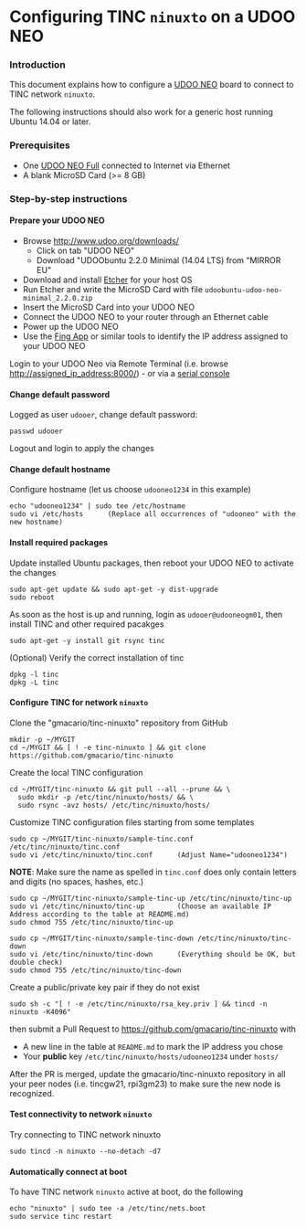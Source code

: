 # Configuring TINC `ninuxto` on a UDOO NEO

### Introduction

This document explains how to configure a [UDOO NEO](http://www.udoo.org/udoo-neo/) board to connect to TINC network `ninuxto`.

The following instructions should also work for a generic host running Ubuntu 14.04 or later.

### Prerequisites

* One [UDOO NEO Full](http://www.udoo.org/udoo-neo/) connected to Internet via Ethernet
* A blank MicroSD Card  (>= 8 GB)

### Step-by-step instructions

#### Prepare your UDOO NEO

* Browse <http://www.udoo.org/downloads/>
  - Click on tab "UDOO NEO"
  - Download "UDOObuntu 2.2.0 Minimal (14.04 LTS) from "MIRROR EU"
* Download and install [Etcher](https://etcher.io/) for your host OS
* Run Etcher and write the MicroSD Card with file `udoobuntu-udoo-neo-minimal_2.2.0.zip`
* Insert the MicroSD Card into your UDOO NEO
* Connect the UDOO NEO to your router through an Ethernet cable
* Power up the UDOO NEO
* Use the [Fing App](https://www.fing.io/) or similar tools to identify the IP address assigned to your UDOO NEO

Login to your UDOO Neo via Remote Terminal (i.e. browse <http://assigned_ip_address:8000/>) - or via a [serial console](http://gmacario.github.io/howto/udoo/neo/embedded/software/development/2015/11/08/connecting-to-udoo-neo-serial-console.html)

#### Change default password

Logged as user `udooer`, change default password:

```
passwd udooer
```

Logout and login to apply the changes

#### Change default hostname 

Configure hostname (let us choose `udooneo1234` in this example)

```
echo "udooneo1234" | sudo tee /etc/hostname
sudo vi /etc/hosts      (Replace all occurrences of "udooneo" with the new hostname)
```

#### Install required packages

Update installed Ubuntu packages, then reboot your UDOO NEO to activate the changes

```
sudo apt-get update && sudo apt-get -y dist-upgrade
sudo reboot
```

As soon as the host is up and running, login as `udooer@udooneogm01`, then install TINC and other required pacakges

```
sudo apt-get -y install git rsync tinc
```

(Optional) Verify the correct installation of tinc

```
dpkg -l tinc
dpkg -L tinc
```

#### Configure TINC for network `ninuxto`

Clone the "gmacario/tinc-ninuxto" repository from GitHub

```
mkdir -p ~/MYGIT
cd ~/MYGIT && [ ! -e tinc-ninuxto ] && git clone https://github.com/gmacario/tinc-ninuxto
```

Create the local TINC configuration

```
cd ~/MYGIT/tinc-ninuxto && git pull --all --prune && \
  sudo mkdir -p /etc/tinc/ninuxto/hosts/ && \
  sudo rsync -avz hosts/ /etc/tinc/ninuxto/hosts/
```

Customize TINC configuration files starting from some templates

```
sudo cp ~/MYGIT/tinc-ninuxto/sample-tinc.conf /etc/tinc/ninuxto/tinc.conf
sudo vi /etc/tinc/ninuxto/tinc.conf      (Adjust Name="udooneo1234")
```

**NOTE**: Make sure the name as spelled in `tinc.conf` does only contain letters and digits (no spaces, hashes, etc.)

```
sudo cp ~/MYGIT/tinc-ninuxto/sample-tinc-up /etc/tinc/ninuxto/tinc-up
sudo vi /etc/tinc/ninuxto/tinc-up        (Choose an available IP Address according to the table at README.md)
sudo chmod 755 /etc/tinc/ninuxto/tinc-up
```

```
sudo cp ~/MYGIT/tinc-ninuxto/sample-tinc-down /etc/tinc/ninuxto/tinc-down
sudo vi /etc/tinc/ninuxto/tinc-down      (Everything should be OK, but double check)
sudo chmod 755 /etc/tinc/ninuxto/tinc-down
```

Create a public/private key pair if they do not exist

```
sudo sh -c "[ ! -e /etc/tinc/ninuxto/rsa_key.priv ] && tincd -n ninuxto -K4096"
```

then submit a Pull Request to <https://github.com/gmacario/tinc-ninuxto> with

* A new line in the table at `README.md` to mark the IP address you chose
* Your **public** key `/etc/tinc/ninuxto/hosts/udooneo1234` under `hosts/`

After the PR is merged, update the gmacario/tinc-ninuxto repository in all your peer nodes (i.e. tincgw21, rpi3gm23) to make sure the new node is recognized.

#### Test connectivity to network `ninuxto`

Try connecting to TINC network ninuxto

```
sudo tincd -n ninuxto --no-detach -d7
```

#### Automatically connect at boot

To have TINC network `ninuxto` active at boot, do the following

```
echo "ninuxto" | sudo tee -a /etc/tinc/nets.boot
sudo service tinc restart
```

<!-- EOF -->
